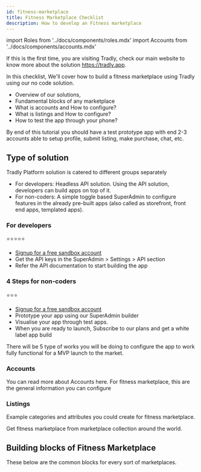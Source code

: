 ```yaml
---
id: fitness-marketplace
title: Fitness Marketplace Checklist
description: How to develop an Fitness marketplace
---
```


import Roles from '../docs/components/roles.mdx'
import Accounts from '../docs/components/accounts.mdx'


If this is the first time, you are visiting Tradly, check our main website to know more about the solution https://tradly.app. 

In this checklist, We'll cover how to build a fitness marketplace using Tradly using our no code solution. 


- Overview of our solutions, 
- Fundamental blocks of any marketplace
- What is accounts and How to configure?
- What is listings and How to configure?
- How to test the app through your phone?


By end of this tutorial you should have a test prototype app with end 2-3 accounts able to setup profile, submit listing, make purchase, chat, etc.

## Type of solution 
Tradly Platform solution is catered to different groups separately
- For developers: Headless API solution. Using the API solution, developers can build apps on top of it. 
- For non-coders: A simple toggle based SuperAdmin to configure features in the already pre-built apps (also called as storefront, front end apps, templated apps).

### For developers
⭐⭐⭐⭐⭐
- [Signup for a free sandbox account](https://auth.sandbox.tradly.app)
- Get the API keys in the SuperAdmin > Settings > API section
- Refer the API documentation to start building the app

### 4 Steps for non-coders
⭐⭐⭐
- [Signup for a free sandbox account](https://auth.sandbox.tradly.app)
- Prototype your app using our SuperAdmin builder
- Visualise your app through test apps.
- When you are ready to launch, Subscribe to our plans and get a white label app build

There will be 5 type of works you will be doing to configure the app to work fully functional for a MVP launch to the market.



### Accounts
You can read more about Accounts here. 
For fitness marketplace, this are the general information you can configure 


### Listings
<Listings/>
Example categories and attributes you could create for fitness marketplace. 


Get fitness marketplace from marketplace collection around the world. 

## Building blocks of Fitness Marketplace
These below are the common blocks for every sort of marketplaces. 

<Roles/>

